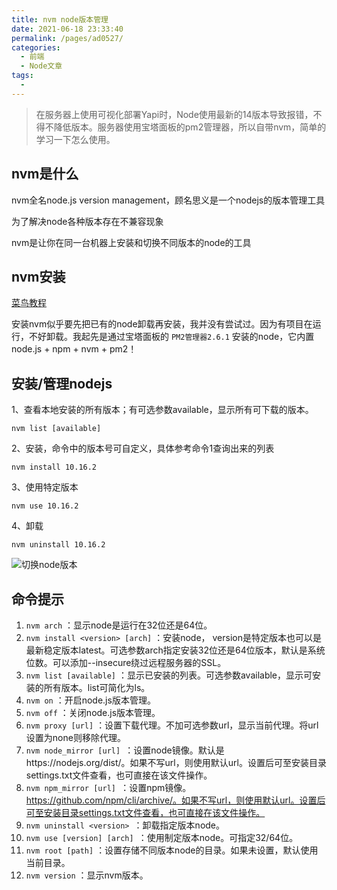 ```yaml
---
title: nvm node版本管理
date: 2021-06-18 23:33:40
permalink: /pages/ad0527/
categories: 
  - 前端
  - Node文章
tags: 
  - 
---
```

> 在服务器上使用可视化部署Yapi时，Node使用最新的14版本导致报错，不得不降低版本。服务器使用宝塔面板的pm2管理器，所以自带nvm，简单的学习一下怎么使用。

## nvm是什么

nvm全名node.js version management，顾名思义是一个nodejs的版本管理工具

为了解决node各种版本存在不兼容现象

nvm是让你在同一台机器上安装和切换不同版本的node的工具

## nvm安装

[菜鸟教程](https://www.runoob.com/w3cnote/nvm-manager-node-versions.html)

安装nvm似乎要先把已有的node卸载再安装，我并没有尝试过。因为有项目在运行，不好卸载。我起先是通过宝塔面板的 `PM2管理器2.6.1` 安装的node，它内置 node.js + npm + nvm + pm2！

## 安装/管理nodejs

  1、查看本地安装的所有版本；有可选参数available，显示所有可下载的版本。

```
nvm list [available]
```

  2、安装，命令中的版本号可自定义，具体参考命令1查询出来的列表

```
nvm install 10.16.2
```

  3、使用特定版本

```
nvm use 10.16.2
```

  4、卸载

```
nvm uninstall 10.16.2
```

![切换node版本](https://gitee.com/umbrella34/blogImage/raw/master/img/image-20210618235941942.png)

## 命令提示

1. `nvm arch` ：显示node是运行在32位还是64位。
2. `nvm install <version> [arch]` ：安装node， version是特定版本也可以是最新稳定版本latest。可选参数arch指定安装32位还是64位版本，默认是系统位数。可以添加--insecure绕过远程服务器的SSL。
3. `nvm list [available]` ：显示已安装的列表。可选参数available，显示可安装的所有版本。list可简化为ls。
4. `nvm on` ：开启node.js版本管理。
5. `nvm off` ：关闭node.js版本管理。
6. `nvm proxy [url]` ：设置下载代理。不加可选参数url，显示当前代理。将url设置为none则移除代理。
7. `nvm node_mirror [url] `：设置node镜像。默认是https://nodejs.org/dist/。如果不写url，则使用默认url。设置后可至安装目录settings.txt文件查看，也可直接在该文件操作。
8. `nvm npm_mirror [url] `：设置npm镜像。https://github.com/npm/cli/archive/。如果不写url，则使用默认url。设置后可至安装目录settings.txt文件查看，也可直接在该文件操作。
9. `nvm uninstall <version> `：卸载指定版本node。
10. `nvm use [version] [arch] `：使用制定版本node。可指定32/64位。
11. `nvm root [path]` ：设置存储不同版本node的目录。如果未设置，默认使用当前目录。
12. `nvm version` ：显示nvm版本。